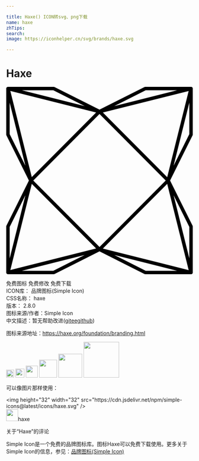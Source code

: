 ```yaml
---

title: Haxe() ICON转svg、png下载
name: haxe
zhTips: 
search: 
image: https://iconhelper.cn/svg/brands/haxe.svg

---
```


# Haxe  <small style="font-size: 60%;font-weight: 100"></small>

<div id="svg" class="svg-wrap">
<svg role="img" viewBox="0 0 24 24" xmlns="http://www.w3.org/2000/svg"><title>Haxe icon</title><path d="M23.784 0a.221.221 0 0 0-.043.003h-5.853a.221.221 0 0 0-.1.023L12 2.918 6.21.026a.221.221 0 0 0-.098-.023H.238a.221.221 0 0 0-.026 0 .221.221 0 0 0-.21.256v5.853a.221.221 0 0 0 .024.1l2.894 5.785L.026 17.79a.221.221 0 0 0-.024.099v5.84a.221.221 0 0 0 .002.078.221.221 0 0 0 .253.19h5.855a.221.221 0 0 0 .099-.023L12 21.076l5.789 2.898a.221.221 0 0 0 .099.023h5.877a.221.221 0 0 0 .232-.257V17.89a.221.221 0 0 0-.023-.1l-2.895-5.792 2.895-5.786a.221.221 0 0 0 .023-.099V.267a.221.221 0 0 0-.005-.098.221.221 0 0 0-.208-.169zM2.022.445H6.06l4.038 2.017zm15.918 0h4.038l-8.075 2.017zM.528.528l11.039 2.76-8.28 8.275-.238-.953zM23.47.535l-2.76 11.031-8.277-8.279zm.084 1.487V6.06l-2.019 4.035zm-23.11.003L2.29 9.398l.175.7L.445 6.06zM12 3.48L20.52 12l-8.517 8.516-8.241-8.234L3.48 12zm8.712 8.952l.088.351 2.672 10.688-11.04-2.76zm-17.424 0l8.274 8.274L.531 23.46l.266-1.065zm18.247 1.466l2.02 4.042v4.027zm-19.07 0l-2.02 8.08v-4.038zm7.626 7.638l-4.032 2.018H2.02zm3.818 0l8.071 2.018h-4.04z"/></svg>
</div>
<detail full-name='haxe'></detail>

<div class="detail-page">
<p>
<span><span class="badge-success badge">免费图标</span> <span class="badge-success badge">免费修改</span>  <span class="badge-success badge">免费下载</span> </span>
<br/>
<span>
ICON库：
<span class="badge-secondary badge">品牌图标(Simple Icon)</span> 
</span>
<br/>
<span>
CSS名称：
<span class="badge-secondary badge">haxe</span> 
</span>

<br/>
<span>
版本：
<span class="badge-secondary badge">2.8.0</span> 
</span>
<br/>
<span>图标来源/作者：<span class="badge-light badge">Simple Icon</span></span> 
<br/>
<span class="zh-detail">中文描述：暂无<span class="help-link"><span>帮助改进</span>(<a href="https://gitee.com/liuwave/icon-helper/edit/master/json/brands/haxe.json" target="_blank" rel="noopener noreferrer">gitee</a><a href="https://github.com/liuwave/icon-helper/edit/master/json/brands/haxe.json" target="_blank" rel="noopener noreferrer">github</a></span>)</span><br/>
</p>
</div><div class="description description alert alert-light"><p>图标来源地址：<a href="https://haxe.org/foundation/branding.html" target="_blank" rel="noopener noreferrer">https://haxe.org/foundation/branding.html</a></p></div>
<div class="alert alert-dark">
<img height="21" width="21" src="https://cdn.jsdelivr.net/npm/simple-icons@latest/icons/haxe.svg" />
<img height="24" width="24" src="https://cdn.jsdelivr.net/npm/simple-icons@latest/icons/haxe.svg" />
<img height="32" width="32" src="https://cdn.jsdelivr.net/npm/simple-icons@latest/icons/haxe.svg" />
<img height="48" width="48" src="https://cdn.jsdelivr.net/npm/simple-icons@latest/icons/haxe.svg" />
<img height="64" width="64" src="https://cdn.jsdelivr.net/npm/simple-icons@latest/icons/haxe.svg" />
<img height="96" width="96" src="https://cdn.jsdelivr.net/npm/simple-icons@latest/icons/haxe.svg" />

</div>
<div>
  <p>可以像图片那样使用：    
  </p>
  <div class="alert alert-primary" style="font-size: 14px">
    &lt;img height="32" width="32" src="https://cdn.jsdelivr.net/npm/simple-icons@latest/icons/haxe.svg" /&gt;
    <copy-btn content='<img height="32" width="32" src="https://cdn.jsdelivr.net/npm/simple-icons@latest/icons/haxe.svg" />'></copy-btn>
  </div>
  <div class="alert alert-secondary">
    <img height="32" width="32" src="https://cdn.jsdelivr.net/npm/simple-icons@latest/icons/haxe.svg" />haxe
    <copy-btn content="haxe" btn-title="复制图标名称"></copy-btn>
  </div>
</div>

<Vssue title="关于“Haxe”的评论" >关于“Haxe”的评论</Vssue>


<div><p>Simple Icon是一个免费的品牌图标库。图标Haxe可以免费下载使用。更多关于  Simple Icon的信息，参见：<a target="_blank" href="https://iconhelper.cn/brands.html">品牌图标(Simple Icon)</a>
</p></div>
